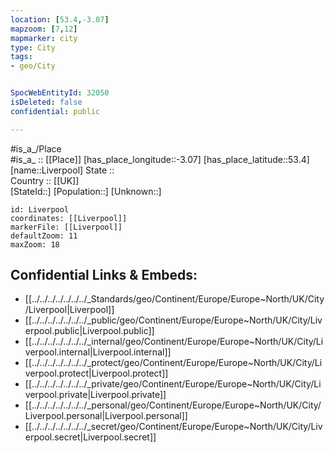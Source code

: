 ```yaml
---
location: [53.4,-3.07] 
mapzoom: [7,12] 
mapmarker: city 
type: City
tags:
- geo/City


SpocWebEntityId: 32050
isDeleted: false
confidential: public

---
```

#is_a_/Place  
#is_a_ :: [[Place]] 
[has_place_longitude::-3.07] 
[has_place_latitude::53.4] 
[name::Liverpool] 
State ::  
Country :: [[UK]]  
[StateId::] 
[Population::] 
[Unknown::] 


```leaflet
id: Liverpool
coordinates: [[Liverpool]] 
markerFile: [[Liverpool]] 
defaultZoom: 11 
maxZoom: 18
```


## Confidential Links & Embeds: 
- [[../../../../../../../_Standards/geo/Continent/Europe/Europe~North/UK/City/Liverpool|Liverpool]] 
- [[../../../../../../../_public/geo/Continent/Europe/Europe~North/UK/City/Liverpool.public|Liverpool.public]] 
- [[../../../../../../../_internal/geo/Continent/Europe/Europe~North/UK/City/Liverpool.internal|Liverpool.internal]] 
- [[../../../../../../../_protect/geo/Continent/Europe/Europe~North/UK/City/Liverpool.protect|Liverpool.protect]] 
- [[../../../../../../../_private/geo/Continent/Europe/Europe~North/UK/City/Liverpool.private|Liverpool.private]] 
- [[../../../../../../../_personal/geo/Continent/Europe/Europe~North/UK/City/Liverpool.personal|Liverpool.personal]] 
- [[../../../../../../../_secret/geo/Continent/Europe/Europe~North/UK/City/Liverpool.secret|Liverpool.secret]] 
